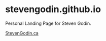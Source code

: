 # stevengodin.github.io
Personal Landing Page for Steven Godin.

[StevenGodin.ca](http://stevengodin.ca)
